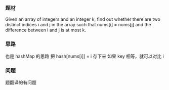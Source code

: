 ### 题材
Given an array of integers and an integer k, find out whether there are two distinct indices i and j in the array such that nums[i] = nums[j] and the difference between i and j is at most k.

### 思路
也是 hashMap 的思路 
把 hash[nums[i]] = i 存下来
如果 key 相等，就可以对比 i

### 问题
题翻译的有问题
